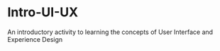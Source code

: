 # Intro-UI-UX
An introductory activity to learning the concepts of User Interface and Experience Design
